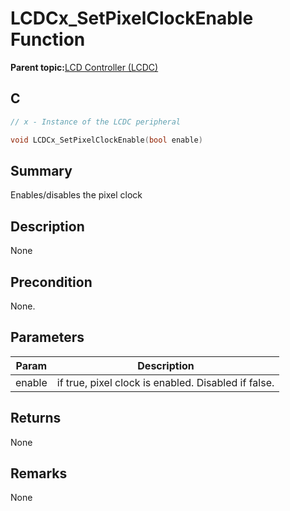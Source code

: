 # LCDCx\_SetPixelClockEnable Function

**Parent topic:**[LCD Controller \(LCDC\)](GUID-6C399A67-3956-464B-9055-02C390FC3228.md)

## C

```c
// x - Instance of the LCDC peripheral

void LCDCx_SetPixelClockEnable(bool enable)
```

## Summary

Enables/disables the pixel clock

## Description

None

## Precondition

None.

## Parameters

|Param|Description|
|-----|-----------|
|enable|if true, pixel clock is enabled. Disabled if false.|

## Returns

None

## Remarks

None


